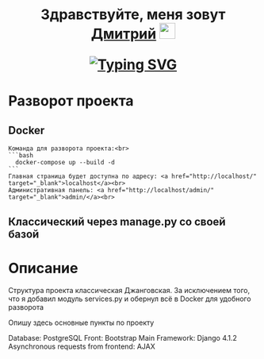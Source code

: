 <h1 align="center">Здравствуйте, меня зовут <a href="https://krasnoyarsk.hh.ru/applicant/resumes/view?resume=b609b18aff0b2682a10039ed1f38764d654268" target="_blank">Дмитрий</a>
<img src="https://github.com/blackcater/blackcater/raw/main/images/Hi.gif" height="32"/>
<p align="center">
<a href="https://git.io/typing-svg"><img src="https://readme-typing-svg.herokuapp.com?font=Fira+Code&weight=600&pause=1000&center=true&vCenter=true&width=435&lines=%D0%AD%D1%82%D0%BE+%D0%BC%D0%BE%D1%91+%D1%82%D0%B5%D1%81%D1%82%D0%BE%D0%B2%D0%BE%D0%B5+%D0%B7%D0%B0%D0%B4%D0%B0%D0%BD%D0%B8%D0%B5" alt="Typing SVG" /></a>
</p>
</h1>

<h1>
    Разворот проекта
</h1>

## Docker
    Команда для разворота проекта:<br>
    ```bash
      docker-compose up --build -d
    ```
    Главная страница будет доступна по адресу: <a href="http://localhost/" target="_blank">localhost</a><br>
    Административная панель: <a href="http://localhost/admin/" target="_blank">admin/</a><br>
## Классический через manage.py со своей базой

<h1>
    Описание
</h1>

Структура проекта классическая Джанговская. За исключением того, что я добавил модуль services.py и обернул всё в Docker для удобного разворота

Опишу здесь основные пункты по проекту

Database: PostgreSQL
Front: Bootstrap
Main Framework: Django 4.1.2
Asynchronous requests from frontend: AJAX

